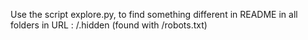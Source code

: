 Use the script explore.py, to find something different in README in all folders in URL :
/.hidden (found with /robots.txt)
